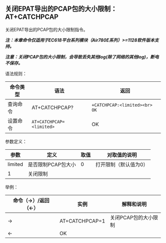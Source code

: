 ## 关闭EPAT导出的PCAP包的大小限制：AT+CATCHPCAP

关闭EPAT导出的PCAP包的大小限制指令。

***注：本章命令仅适用于EC618平台系列模块（Air780E系列）>=1128软件版本支持。***

***注意：关闭PCAP包的大小限制，会导致丢失其他log(除了网络的其他log)，断电不保存。***

语法规则：

| 命令类型 | 语法                     | 返回                          |
| -------- | ------------------------ | ----------------------------- |
| 查询命令 | AT+CATCHPCAP?            | `+CATCHPCAP:<limited><br> OK` |
| 设置命令 | `AT+CATCHPCAP=<limited>` | OK                            |

参数定义：

| 参数    | 定义               | 取值 | 对取值的说明          |
| ------- | ------------------ | ---- | --------------------- |
| limited | 是否限制PCAP包大小 | 0    | 打开限制（默认值为0） |
| 1       | 关闭限制           |      |                       |

 

举例：

| 命令（→）/返回（←） | 实例           | 解释和说明           |
| ------------------- | -------------- | -------------------- |
| →                   | AT+CATCHPCAP=1 | 关闭PCAP包的大小限制 |
| ←                   | OK             |                      |

